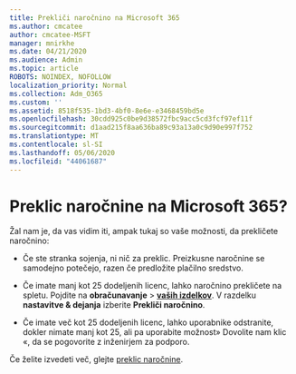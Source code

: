 ```yaml
---
title: Prekliči naročnino na Microsoft 365
ms.author: cmcatee
author: cmcatee-MSFT
manager: mnirkhe
ms.date: 04/21/2020
ms.audience: Admin
ms.topic: article
ROBOTS: NOINDEX, NOFOLLOW
localization_priority: Normal
ms.collection: Adm_O365
ms.custom: ''
ms.assetid: 8518f535-1bd3-4bf0-8e6e-e3468459bd5e
ms.openlocfilehash: 30cdd925c0be9d38572fbc9acc5cd3fcf97ef11f
ms.sourcegitcommit: d1aad215f8aa636ba89c93a13a0c9d90e997f752
ms.translationtype: MT
ms.contentlocale: sl-SI
ms.lasthandoff: 05/06/2020
ms.locfileid: "44061687"
---
```

# <a name="cancelling-your-microsoft-365-subscription"></a>Preklic naročnine na Microsoft 365?

Žal nam je, da vas vidim iti, ampak tukaj so vaše možnosti, da prekličete naročnino:
  
- Če ste stranka sojenja, ni nič za preklic. Preizkusne naročnine se samodejno potečejo, razen če predložite plačilno sredstvo.

- Če imate manj kot 25 dodeljenih licenc, lahko naročnino prekličete na spletu. Pojdite na **obračunavanje** \> **[vaših izdelkov](https://go.microsoft.com/fwlink/p/?linkid=842054)**. V razdelku **nastavitve & dejanja** izberite **Prekliči naročnino**.

- Če imate več kot 25 dodeljenih licenc, lahko uporabnike odstranite, dokler nimate manj kot 25, ali pa uporabite možnost» Dovolite nam klic «, da se pogovorite z inženirjem za podporo.

Če želite izvedeti več, glejte [preklic naročnine](https://docs.microsoft.com/office365/admin/subscriptions-and-billing/cancel-your-subscription).